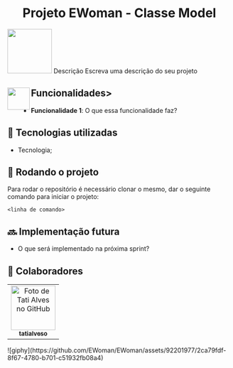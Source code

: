 <h1 align="center">Projeto EWoman - Classe Model</h1>

<img src="https://github.com/Anmol-Baranwal/Cool-GIFs-For-GitHub/assets/74038190/231375ce-58a3-4c3b-85c8-44ea51d1318f" width="100"> Descrição
Escreva uma descrição do seu projeto

## <p><img src="https://i.imgur.com/OT1B2Qy.gif" width="50" height="50" align="left"></p> Funcionalidades>
* <b>Funcionalidade 1</b>: O que essa funcionalidade faz?

## :wrench: Tecnologias utilizadas
* Tecnologia;

## :rocket: Rodando o projeto
Para rodar o repositório é necessário clonar o mesmo, dar o seguinte comando para iniciar o projeto:
```
<linha de comando>
```

## :soon: Implementação futura
* O que será implementado na próxima sprint?

## :handshake: Colaboradores
<table>
  <tr>
    <td align="center">
      <a href="http://github.com/tatialveso">
        <img src="https://avatars.githubusercontent.com/u/56259137?v=4" width="100px;" alt="Foto de Tati Alves no GitHub"/><br>
        <sub>
          <b>tatialveso</b>
        </sub>
      </a>
    </td>
  </tr>
</table>![giphy](https://github.com/EWoman/EWoman/assets/92201977/2ca79fdf-8f67-4780-b701-c51932fb08a4)

